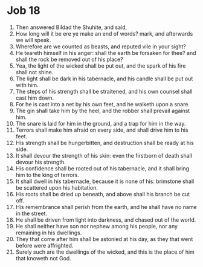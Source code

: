 ﻿# Job 18
1. Then answered Bildad the Shuhite, and said, 
2. How long will it be ere ye make an end of words? mark, and afterwards we will speak. 
3. Wherefore are we counted as beasts, and reputed vile in your sight? 
4. He teareth himself in his anger: shall the earth be forsaken for thee? and shall the rock be removed out of his place? 
5. Yea, the light of the wicked shall be put out, and the spark of his fire shall not shine. 
6. The light shall be dark in his tabernacle, and his candle shall be put out with him. 
7. The steps of his strength shall be straitened, and his own counsel shall cast him down. 
8. For he is cast into a net by his own feet, and he walketh upon a snare. 
9. The gin shall take him by the heel, and the robber shall prevail against him. 
10. The snare is laid for him in the ground, and a trap for him in the way. 
11. Terrors shall make him afraid on every side, and shall drive him to his feet. 
12. His strength shall be hungerbitten, and destruction shall be ready at his side. 
13. It shall devour the strength of his skin: even the firstborn of death shall devour his strength. 
14. His confidence shall be rooted out of his tabernacle, and it shall bring him to the king of terrors. 
15. It shall dwell in his tabernacle, because it is none of his: brimstone shall be scattered upon his habitation. 
16. His roots shall be dried up beneath, and above shall his branch be cut off. 
17. His remembrance shall perish from the earth, and he shall have no name in the street. 
18. He shall be driven from light into darkness, and chased out of the world. 
19. He shall neither have son nor nephew among his people, nor any remaining in his dwellings. 
20. They that come after him shall be astonied at his day, as they that went before were affrighted. 
21. Surely such are the dwellings of the wicked, and this is the place of him that knoweth not God. 

